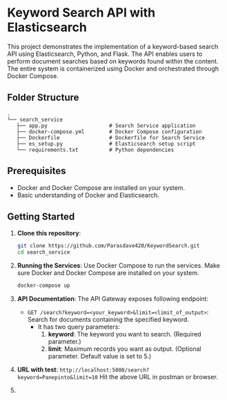 # Keyword Search API with Elasticsearch

This project demonstrates the implementation of a keyword-based search API using Elasticsearch, Python, and Flask. The
API enables users to perform document searches based on keywords found within the content. The entire system is
containerized using Docker and orchestrated through Docker Compose.

## Folder Structure

```plaintext
.
└── search_service
   ├── app.py                    # Search Service application
   ├── docker-compose.yml        # Docker Compose configuration
   ├── Dockerfile                # Dockerfile for Search Service
   ├── es_setup.py               # Elasticsearch setup script
   └── requirements.txt          # Python dependencies
```

## Prerequisites

- Docker and Docker Compose are installed on your system.
- Basic understanding of Docker and Elasticsearch.

## Getting Started

1. **Clone this repository**:

   ```bash
   git clone https://github.com/Parasdave420/KeywordSearch.git
   cd search_service

2. **Running the Services**: Use Docker Compose to run the services. Make sure Docker and Docker Compose are installed
   on your system.

    ```bash
    docker-compose up
    ```

3. **API Documentation**: The API Gateway exposes following endpoint:

    - `GET /search?keyword=<your_keyword>&limit=<limit_of_output>`: Search for documents containing the specified keyword.
      - It has two query parameters:
        1. **keyword**: The keyword you want to search. (Required parameter.)
        2. **limit**: Maximum records you want as output. (Optional parameter. Default value is set to 5.)

4. **URL with test**: 
   `http://localhost:5000/search?keyword=Panepinto&limit=10`
   Hit the above URL in postman or browser.
5. 
